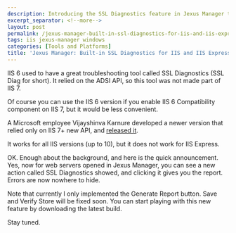 ```yaml
---
description: Introducing the SSL Diagnostics feature in Jexus Manager that helps troubleshoot SSL/TLS/HTTPS issues in both IIS and IIS Express web servers.
excerpt_separator: <!--more-->
layout: post
permalink: /jexus-manager-built-in-ssl-diagnostics-for-iis-and-iis-express-69128ad1c4fb
tags: iis jexus-manager windows
categories: [Tools and Platforms]
title: 'Jexus Manager: Built-in SSL Diagnostics for IIS and IIS Express'
---
```

IIS 6 used to have a great troubleshooting tool called SSL Diagnostics (SSL Diag for short). It relied on the ADSI API, so this tool was not made part of IIS 7.
<!--more-->

Of course you can use the IIS 6 version if you enable IIS 6 Compatibility component on IIS 7, but it would be less convenient.

A Microsoft employee Vijayshinva Karnure developed a newer version that relied only on IIS 7+ new API, and [released it](https://www.iis.net/downloads/community/2009/09/ssl-diagnostics-tool-for-iis-7).

It works for all IIS versions (up to 10), but it does not work for IIS Express.

OK. Enough about the background, and here is the quick announcement. Yes, now for web servers opened in Jexus Manager, you can see a new action called SSL Diagnostics showed, and clicking it gives you the report. Errors are now nowhere to hide.

Note that currently I only implemented the Generate Report button. Save and Verify Store will be fixed soon. You can start playing with this new feature by downloading the latest build.

Stay tuned.
